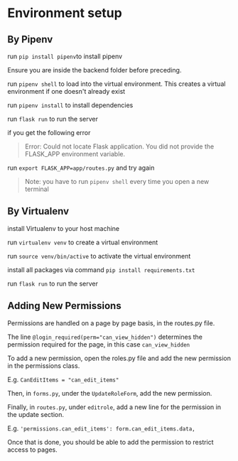 # Environment setup

## By Pipenv
run `pip install pipenv`to install pipenv

Ensure you are inside the backend folder before preceding.

run `pipenv shell` to load into the virtual environment. This creates a virtual environment if one doesn't already exist

run `pipenv install` to install dependencies

run `flask run` to run the server

if you get the following error
> Error: Could not locate Flask application. You did not provide the FLASK_APP environment variable.

run `export FLASK_APP=app/routes.py` and try again

> Note: you have to run `pipenv shell` every time you open a new terminal

## By Virtualenv
install Virtualenv to your host machine

run `virtualenv venv` to create a virtual environment

run `source venv/bin/active` to activate the virtual environment

install all packages via command `pip install requirements.txt`

run `flask run` to run the server

## Adding New Permissions

Permissions are handled on a page by page basis, in the routes.py file. 

The line `@login_required(perm="can_view_hidden")` determines the permission required for the page, in this case `can_view_hidden`

To add a new permission, open the roles.py file and add the new permission in the permissions class.

E.g. `CanEditItems = "can_edit_items"`

Then, in `forms.py`, under the `UpdateRoleForm`, add the new permission. 

Finally, in `routes.py`, under `editrole`, add a new line for the permission in the update section.

E.g. `'permissions.can_edit_items': form.can_edit_items.data,`

Once that is done, you should be able to add the permission to restrict access to pages.
